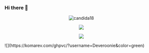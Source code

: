 ### Hi there 👋
<p align="center"><img src="https://github-readme-streak-stats.herokuapp.com?user=Deveroonie&theme=shades-of-purple&ring=DD2727&fire=DD2727" alt="candida18"  /></p>
<p align="center"><img src="https://github-readme-stats.vercel.app/api?username=Deveroonie&hide=prs&theme=synthwave"></p>
<p align="center">
    <img src="https://skillicons.dev/icons?i=html,css,js,bootstrap,nodejs,express,cloudflare,netlify,replit,raspberrypi,discord,vscode,github" />
</p>
![](https://komarev.com/ghpvc/?username=Deveroonie&color=green)
